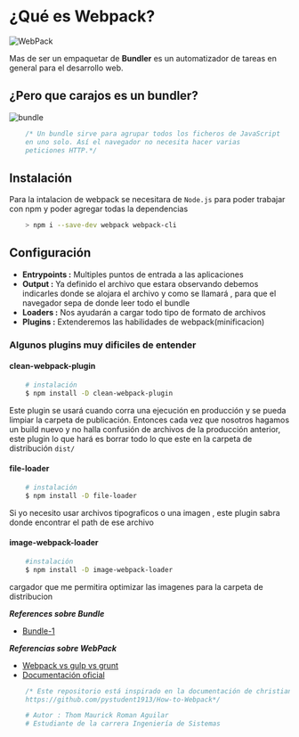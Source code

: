 # **¿Qué es Webpack?**

![WebPack](https://github.com/pystudent1913/How-to-Webpack/raw/master/imgs/que-es-webpack.jpg)

Mas de ser un empaquetar de **Bundler** es un automatizador de tareas en general para el desarrollo web.

## **¿Pero que carajos es un bundler?**

![bundle](https://www.arquitecturajava.com/wp-content/uploads/JavaScriptBundleBrowserifyDiagram.png)

```javascript
    /* Un bundle sirve para agrupar todos los ficheros de JavaScript
    en uno solo. Así el navegador no necesita hacer varias
    peticiones HTTP.*/
```

## **Instalación**

Para la intalacion de webpack se necesitara de `Node.js` para poder trabajar con npm y poder agregar todas la dependencias

```sh
    > npm i --save-dev webpack webpack-cli
```

## **Configuración**

- **Entrypoints :** Multiples puntos de entrada a las aplicaciones
- **Output :** Ya definido el archivo que estara observando debemos indicarles donde se alojara el archivo y como se llamará , para que el navegador sepa de donde leer todo el bundle
- **Loaders :** Nos ayudarán a cargar todo tipo de formato de archivos
- **Plugins :** Extenderemos las habilidades de webpack(minificacion)

### **Algunos plugins muy dificiles de entender**

#### **clean-webpack-plugin**

````sh
    # instalación
    $ npm install -D clean-webpack-plugin
````

Este plugin se usará cuando corra una ejecución en producción y se pueda limpiar la carpeta de publicación. Entonces cada vez que
nosotros hagamos un build nuevo y no halla confusión de archivos de la producción anterior, este plugin lo que hará es borrar
todo lo que este en la carpeta de distribución `dist/`

#### **file-loader**

````sh
    # instalación
    $ npm install -D file-loader
````

Si yo necesito usar archivos tipograficos o una imagen , este plugin sabra donde encontrar el path de ese archivo

#### **image-webpack-loader**

````sh
    #instalación
    $ npm install -D image-webpack-loader
````

cargador que me permitira optimizar las imagenes para la carpeta de distribucion

***References sobre Bundle***

- [Bundle-1](https://www.arquitecturajava.com/que-es-un-javascript-bundle/)

***Referencias sobre WebPack***

- [Webpack vs gulp vs grunt](https://da-14.com/blog/gulp-vs-grunt-vs-webpack-comparison-build-tools-task-runners)
- [Documentación oficial](https://webpack.js.org/concepts/)

```javascript
    /* Este repositorio está inspirado en la documentación de christian .
    https://github.com/pystudent1913/How-to-Webpack*/
```

```python
    # Autor : Thom Maurick Roman Aguilar
    # Estudiante de la carrera Ingeniería de Sistemas
```
